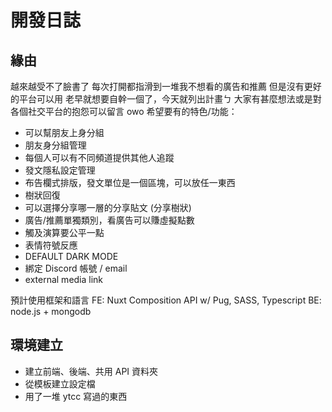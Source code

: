 # 開發日誌

## 緣由
越來越受不了臉書了
每次打開都指滑到一堆我不想看的廣告和推薦
但是沒有更好的平台可以用
老早就想要自幹一個了，今天就列出計畫ㄅ
大家有甚麼想法或是對各個社交平台的抱怨可以留言 owo
希望要有的特色/功能：
- 可以幫朋友上身分組
- 朋友身分組管理
- 每個人可以有不同頻道提供其他人追蹤
- 發文隱私設定管理
- 布告欄式排版，發文單位是一個區塊，可以放任一東西
- 樹狀回復
- 可以選擇分享哪一層的分享貼文 (分享樹狀)
- 廣告/推薦單獨類別，看廣告可以賺虛擬點數
- 觸及演算要公平一點
- 表情符號反應
- DEFAULT DARK MODE
- 綁定 Discord 帳號 / email
- external media link

預計使用框架和語言
FE: Nuxt Composition API w/ Pug, SASS, Typescript
BE: node.js + mongodb

## 環境建立
* 建立前端、後端、共用 API 資料夾
* 從模板建立設定檔
* 用了一堆 ytcc 寫過的東西